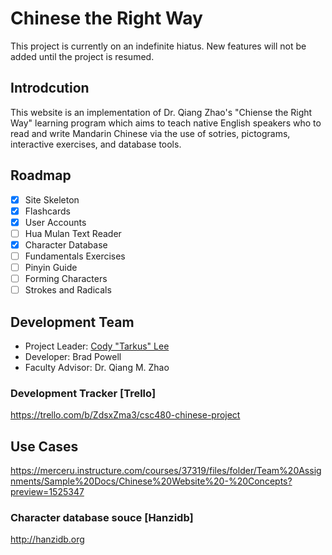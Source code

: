 # Chinese the Right Way
This project is currently on an indefinite hiatus. New features will not be added until the project is resumed.

## Introdcution
This website is an implementation of Dr. Qiang Zhao's "Chiense the Right Way" learning 
program which aims to teach native English speakers who to read and write Mandarin Chinese via the use of 
sotries, pictograms, interactive exercises, and database tools.

## Roadmap
* [X]   Site Skeleton
* [X]   Flashcards
* [X]   User Accounts
* [ ]   Hua Mulan Text Reader
* [X]   Character Database
* [ ]   Fundamentals Exercises
* [ ]   Pinyin Guide
* [ ]   Forming Characters
* [ ]   Strokes and Radicals

## Development Team
*   Project Leader: [Cody "Tarkus" Lee](blacktarkus.github.io)
*   Developer: Brad Powell
*   Faculty Advisor: Dr. Qiang M. Zhao

### Development Tracker [Trello]
https://trello.com/b/ZdsxZma3/csc480-chinese-project

## Use Cases
https://merceru.instructure.com/courses/37319/files/folder/Team%20Assignments/Sample%20Docs/Chinese%20Website%20-%20Concepts?preview=1525347

### Character database souce [Hanzidb]
http://hanzidb.org

